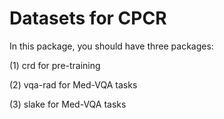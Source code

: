 # Datasets for CPCR

In this package, you should have three packages: 

(1) crd for pre-training 

(2) vqa-rad for Med-VQA tasks

(3) slake for Med-VQA tasks
